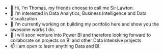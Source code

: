 - 👋 Hi, I’m Thomas, my friends choose to call me Sir Lawton.
- 👀 I’m interested in Data Analytics, Business Intelligence and Data Visualization
- 🌱 I’m currently working on building my portfolio here and show you the awesome works I do.
- 💞️ I will soon venture into Power BI and therefore looking forward to collaborate on projects on BI and other Data intensive projects
- 📫 I am open to learn anything Data and BI. 

<!---
SirLawton/SirLawton is a ✨ special ✨ repository because its `README.md` (this file) appears on your GitHub profile.
You can click the Preview link to take a look at your changes.
--->

